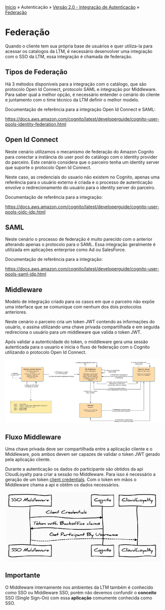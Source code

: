 [Início](/readme.md) &raquo; Autenticação &raquo; [Versão 2.0 - Integração de Autenticação](/auth/cognito/readme.md) &raquo; [Federação](/auth/cognito/federation.md) 

# Federação

Quando o cliente tem sua própria base de usuários e quer utiliza-la para acessar os catalogos da LTM, é necessário desenvolver uma integração com o SSO da LTM, essa integração é chamada de federação.

## Tipos de Federação
Há 3 métodos disponiveís para a integração com o catálogo, que são protocolo Open Id Connect, protocolo SAML e integração por Middleware. Para saber qual a melhor opção, é necessário entender o cenário do cliente e juntamento com o time técnico da LTM definir o melhor modelo.

Documentação de referência para a integração Open Id Connect e SAML:

https://docs.aws.amazon.com/cognito/latest/developerguide/cognito-user-pools-identity-federation.html

## Open Id Connect

Neste cenário utilizamos o mecanismo de federação do Amazon Cognito para conectar a instância do user pool do catálogo com o identity provider do parceiro. Este cenário considera que o parceiro tenha um identity server que suporte o protocolo Open Id Connect. 

Neste caso, as credenciais do usuario não existem no Cognito, apenas uma referência para o usuário externo é criada e o processo de autenticação envolve o redirecionamento do usuário para o identity server do parceiro.

Documentação de referência para a integração:

https://docs.aws.amazon.com/cognito/latest/developerguide/cognito-user-pools-oidc-idp.html

## SAML
Neste cenário o processo de federação é muito parecido com o anterior alterando apenas o protocolo para o SAML. Essa integração geralmente é utilizada em aplicações enterprise como Ad ou SalesForce.

Documentação de referência para a integração:

https://docs.aws.amazon.com/cognito/latest/developerguide/cognito-user-pools-saml-idp.html

## Middleware
Modelo de integração criado para os casos em que o parceiro não expõe uma interface que se comunique com nenhum dos dois protocolos anteriores. 

Neste cenário o parceiro cria um token JWT contendo as informações do usuário, o assina utilizando uma chave privada compartilhada e em seguida redireciona o usuário para um middleware que valida o token JWT. 

Após validar a autenticidade do token, o middleware gera uma sessão autenticada para o usuario e inicia o fluxo de federação com o Cognito utilizando o protocolo Open Id Connect.

![Federation](/images/federation-middleware-diagram.png)

## Fluxo Middleware
Uma chave privada deve ser compartilhada entre a aplicação cliente e o Middleware, pois ambos devem ser capazes de validar o token JWT gerado pela aplicação cliente.

Durante a autenticação os dados do participante são obtidos da api CloudLoyalty para criar a sessão no Middleware. Para isso é necessário a geração de um token [client credentials](/auth/cognito/client_credentials.md). Com o token em mãos o Middleware chama a api e obtêm os dados necessários.

![Federation](/images/federation-get-participant-info-diagram.png)

## Importante
O Middleware internamente nos ambientes da LTM também é conhecido como SSO ou  Middleware SSO, porém não devemos confundir o **conceito** SSO (Single Sign-On) com essa **aplicação** comumente conhecida como SSO.
